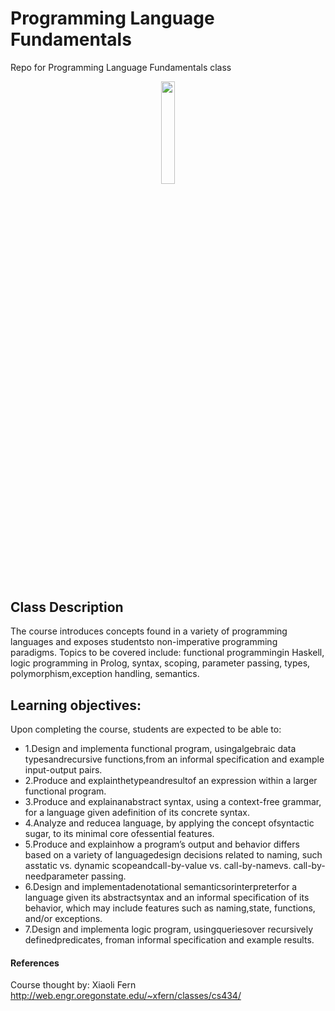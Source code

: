 # Programming Language Fundamentals
Repo for Programming Language Fundamentals class

<p align="center"><img width=20.5% src="https://upload.wikimedia.org/wikipedia/en/thumb/0/07/Oregon_State_College_of_Engineering_Logo.jpg/220px-Oregon_State_College_of_Engineering_Logo.jpg"></p>


## Class Description
The course introduces concepts found in a variety of programming languages and exposes studentsto non-imperative programming paradigms. Topics to be covered include: functional programmingin Haskell, logic programming in Prolog, syntax, scoping, parameter passing, types, polymorphism,exception handling, semantics.

## Learning objectives: 
Upon completing the course, students are expected to be able to:
* 1.Design and implementa functional program, usingalgebraic data typesandrecursive functions,from an informal specification and example input-output pairs.
* 2.Produce and explainthetypeandresultof an expression within a larger functional program.
* 3.Produce and explainanabstract syntax, using a context-free grammar, for a language given adefinition of its concrete syntax.
* 4.Analyze and reducea language, by applying the concept ofsyntactic sugar, to its minimal core ofessential features.
* 5.Produce and explainhow a program’s output and behavior differs based on a variety of languagedesign decisions related to naming, such asstatic vs. dynamic scopeandcall-by-value vs. call-by-namevs. call-by-needparameter passing.
* 6.Design and implementadenotational semanticsorinterpreterfor a language given its abstractsyntax and an informal specification of its behavior, which may include features such as naming,state, functions, and/or exceptions.
* 7.Design and implementa logic program, usingqueriesover recursively definedpredicates, froman informal specification and example results.

#### References
Course thought by: Xiaoli Fern
http://web.engr.oregonstate.edu/~xfern/classes/cs434/

